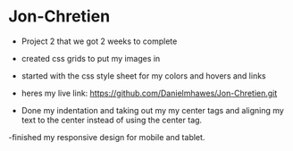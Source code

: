 # Jon-Chretien
- Project 2 that we got 2 weeks to complete

- created css grids to put my images in 

- started with the css style sheet for my colors and hovers and links

- heres my live link: https://github.com/Danielmhawes/Jon-Chretien.git

- Done my indentation and taking out my my center tags and aligning my text to the center instead of using the center tag.

-finished my responsive design for mobile and tablet.
